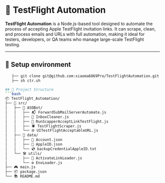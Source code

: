 # 🚀 TestFlight Automation

**TestFlight Automation** is a Node.js-based tool designed to automate the process of accepting Apple TestFlight invitation links. It can scrape, clean, and process emails and URLs with full automation, making it ideal for testers, developers, or QA teams who manage large-scale TestFlight testing.

---

## 📁 Setup environment
```bash
   ├── git clone git@github.com:xiaoma6869Pro/TestFlightAutomation.git
   ├── sh ctr.sh

## 📁 Project Structure
```bash
📦 TestFlight_Automation/
├── 🎯 src/
│   ├── 🤖 ASOBot/
│   │   ├── 📬 ForwardSubMailServerAutomate.js
│   │   ├── 🧹 InboxCleaner.js
│   │   ├── 🔗 RunScapperAcceptLinkTestFlight.js
│   │   ├── 🕷️ TestFlightScraper.js
│   │   └── 🌐 UITestFlightAcceptableURL.js
│   ├── 💾 data/
│   │   ├── 👤 Account.json
│   │   ├── 🍎 AppleID.json
│   │   └── 💿 backupCredentialAppleID.txt
│   └── 🛠️ utils/
│       ├── 🔗 ActivateLinkLoader.js
│       └── ⚙️ EnvLoader.js
├── 🎮 main.js
├── 📦 package.json
└── 📚 README.md